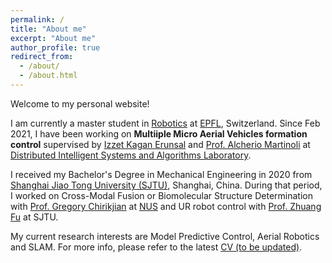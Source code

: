 ```yaml
---
permalink: /
title: "About me"
excerpt: "About me"
author_profile: true
redirect_from: 
  - /about/
  - /about.html
---
```


Welcome to my personal website!

I am currently a master student in [Robotics](https://www.epfl.ch/education/master/programs/robotics/) at [EPFL](https://www.epfl.ch/en/), Switzerland. Since Feb 2021, I have been working on **Multiiple Micro Aerial Vehicles formation control** supervised by [Izzet Kagan Erunsal](https://www.epfl.ch/labs/disal/people/team/kaganerunsal/) and [Prof. Alcherio Martinoli](https://www.epfl.ch/labs/disal/people/team/alcheriomartinoli/) at [Distributed Intelligent Systems and Algorithms Laboratory](https://www.epfl.ch/labs/disal/).

I received my Bachelor's Degree in Mechanical Engineering in 2020 from [Shanghai Jiao Tong University (SJTU)](https://en.sjtu.edu.cn/), Shanghai, China. During that period, I worked on Cross-Modal Fusion or Biomolecular Structure Determination with [Prof. Gregory Chirikjian](https://me.jhu.edu/faculty/gregory-s-chirikjian/) at [NUS](https://www.nus.edu.sg/) and UR robot control with [Prof. Zhuang Fu](https://me.sjtu.edu.cn/en/FullTimeTeacher/fuzhuang.html) at SJTU.

My current research interests are Model Predictive Control, Aerial Robotics and SLAM. For more info, please refer to the latest [CV (to be updated)]().

